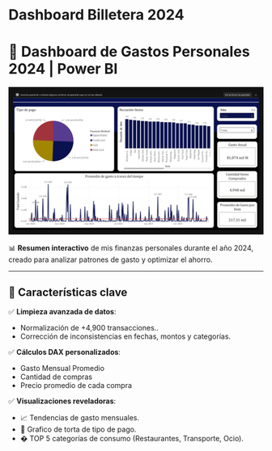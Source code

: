 # Dashboard Billetera 2024
# 💼 Dashboard de Gastos Personales 2024 | Power BI  

<p align="center">
  <img src="Ejercicio Billetera 2024.jpg">
</p>

📊 **Resumen interactivo** de mis finanzas personales durante el año 2024, creado para analizar patrones de gasto y optimizar el ahorro.  

---

## 🚀 Características clave  
✅ **Limpieza avanzada de datos**:  
   - Normalización de +4,900 transacciones..  
   - Corrección de inconsistencias en fechas, montos y categorías.  

✅ **Cálculos DAX personalizados**:  
   - Gasto Mensual Promedio 
   - Cantidad de compras 
   - Precio promedio de cada compra 

✅ **Visualizaciones reveladoras**:  
   - 📈 Tendencias de gasto mensuales.  
   - 🧩 Grafico de torta de tipo de pago.  
   - � TOP 5 categorías de consumo (Restaurantes, Transporte, Ocio).  


